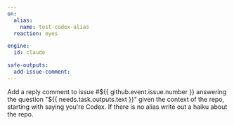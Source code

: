 ```yaml
---
on:
  alias:
    name: test-codex-alias
  reaction: eyes

engine: 
  id: claude

safe-outputs:
  add-issue-comment:
---
```


Add a reply comment to issue #${{ github.event.issue.number }} answering the question "${{ needs.task.outputs.text }}" given the context of the repo, starting with saying you're Codex. If there is no alias write out a haiku about the repo.

